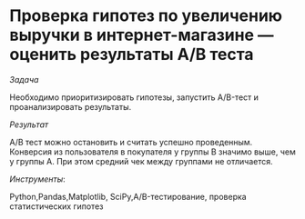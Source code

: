 # **Проверка гипотез по увеличению выручки в интернет-магазине —оценить результаты A/B теста**

*Задача*

Необходимо  приоритизировать гипотезы, запустить A/B-тест и проанализировать результаты.

*Результат*

A/B тест можно остановить и считать успешно проведенным. Конверсия из пользователя в покупателя у группы B значимо выше, чем у группы A. При этом средний чек между группами не отличается.

*Инструменты*:

Python,Pandas,Matplotlib,
SciPy,A/B-тестирование,
проверка статистических гипотез
